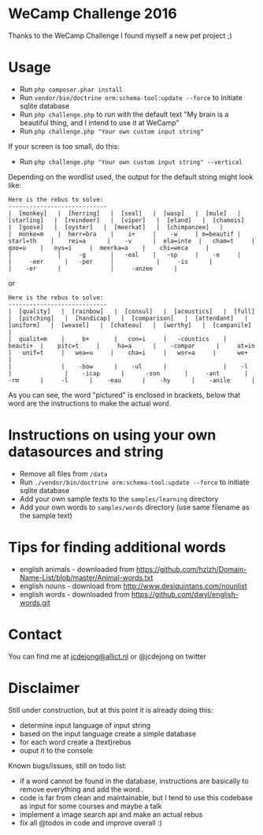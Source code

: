 WeCamp Challenge 2016
=====================
Thanks to the WeCamp Challenge I found myself a new pet project ;)

Usage
=====
 - Run `php composer.phar install`
 - Run `vendor/bin/doctrine orm:schema-tool:update --force` to initiate sqlite database
 - Run `php challenge.php` to run with the default text "My brain is a beautiful thing, and I intend to use it at WeCamp"
 - Run `php challenge.php "Your own custom input string"`

If your screen is too small, do this:

 - Run `php challenge.php "Your own custom input string" --vertical`
 
Depending on the wordlist used, the output for the default string might look like:

    Here is the rebus to solve:
    ----------------------------
    |  [monkey]   |  [herring]   |  [seal]   |  [wasp]   |  [mule]   |  [starling]   |  [reindeer]   |  [viper]   |  [eland]   |  [chamois]   |  [goose]   |  [oyster]   |  [meerkat]   |  [chimpanzee]   |
    |  monke=m    |  herr=bra    |    i+     |    -w     | m=beautif |   starl=th    |    rei=a      |    -v      |  ela=inte  |   cham=t     |   goo=u    |   oys=i     |  meerka=a    |    chi=weca     |
    |             |     -g       |   -eal    |   -sp     |    -e     |               |     -eer      |   -per     |            |     -is      |            |    -er      |              |     -anzee      |

or

    Here is the rebus to solve:
    ----------------------------
    |  [quality]   |  [rainbow]   |  [consul]   |  [acoustics]   |  [full]   |  [pitching]   |  [handicap]   |  [comparison]   |  [attendant]   |  [uniform]   |  [weasel]   |  [chateau]   |  [worthy]   |  [campanile]   |
    |  qualit=m    |     b+       |   con=i     |   -coustics    |  beauti+  |    pitc=t     |     ha=a      |    -compar      |     at=in      |   unif=t     |   wea=u     |    cha=i     |   wor=a     |      we+       |
    |              |    -bow      |    -ul      |                |    -l     |               |    -icap      |      -son       |     -ant       |     -rm      |     -l      |    -eau      |    -hy      |    -anile      |

As you can see, the word "pictured" is enclosed in brackets, below that word are the instructions to make the actual word.

Instructions on using your own datasources and string
=====================================================
 - Remove all files from `/data` 
 - Run `./vendor/bin/doctrine orm:schema-tool:update --force` to initiate sqlite database
 - Add your own sample texts to the `samples/learning` directory
 - Add your own words to `samples/words` directory (use same filename as the sample text)
 
Tips for finding additional words
=================================
 - english animals - downloaded from <https://github.com/hzlzh/Domain-Name-List/blob/master/Animal-words.txt>
 - english nouns - download from <http://www.desiquintans.com/nounlist>
 - english words - downloaded from <https://github.com/dwyl/english-words.git>
 
Contact
=======
You can find me at <jcdejong@allict.nl> or @jcdejong on twitter

Disclaimer
==========
Still under construction, but at this point it is already doing this:

 - determine input language of input string
 - based on the input language create a simple database
 - for each word create a (text)rebus
 - ouput it to the console
 
Known bugs/issues, still on todo list:

 - if a word cannot be found in the database, instructions are basically to remove everything and add the word..
 - code is far from clean and maintainable, but I tend to use this codebase as input for some courses and maybe a talk
 - implement a image search api and make an actual rebus
 - fix all @todos in code and improve overall :)
